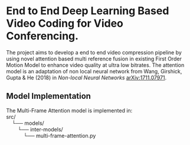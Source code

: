 # End to End Deep Learning Based Video Coding for Video Conferencing.
The project aims to develop a end to end video compression pipeline by using novel attention based multi reference fusion in existing First Order Motion Model to enhance video quality at ultra low bitrates. The attention model is an adaptation of non local neural network from Wang, Girshick, Gupta & He (2018) in _Non-local Neural Networks_ [arXiv:1711.07971](https://arxiv.org/abs/1711.07971).

## Model Implementation

The Multi-Frame Attention model is implemented in:  
src/  
&nbsp;&nbsp;&nbsp;&nbsp;└── models/  
    &nbsp;&nbsp;&nbsp;&nbsp;&nbsp;&nbsp;&nbsp;&nbsp;└── inter-models/  
        &nbsp;&nbsp;&nbsp;&nbsp;&nbsp;&nbsp;&nbsp;&nbsp;&nbsp;&nbsp;&nbsp;&nbsp;└── multi-frame-attention.py
 
